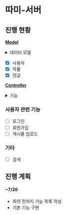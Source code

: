 # 따미-서버

## **진행 현황**

**<u>Model</u>**

<details>
<summary>데이터 모델</summary>
<div markdown="1">

| 테이블   | 컬럼 |
| -------- | ---- |
| 사용자   |      |
| 작품     |      |
| 댓글     |      |
| 카테고리 |      |

<a href = "./src/models/readme.md">자세히 보기</a>

</div>
</details>

- [x] 사용자
- [x] 작품
- [x] 댓글

**<u>Controller</u>**

<details>
<summary>기능 </summary>
<div markdown="1">

| 컨트롤러       | 기능               | method | url                | Header         | Body                | return                                      |
| -------------- | ------------------ | ------ | ------------------ | -------------- | ------------------- | ------------------------------------------- |
| userController | 사용자 로그인      | POST   | /user/login        | x-access-token | userId userPassword | ex) { result: 0 or 1, message:"", token:""} |
|                | 사용자 회원가입    | POST   | /user/join         |                |                     |                                             |
|                | 사용자 작품 업로드 | POST   | /user/upload/works | x-access-token |                     |                                             |
| apiController  | 작품 검색          | Get    | /api/search        |                | searchingBy         |                                             |

<a href = "./src/controllers/readme.md">자세히 보기</a>

</div>
</details>

### 사용자 관련 기능

- [ ] 로그인
- [ ] 회원가입
- [ ] 게시물 업로드

### 기타

- [ ] 검색

## 진행 계획

#### ~7/26

- 회의 전까지 기능 목록 작성
- 기본 기능 구현
